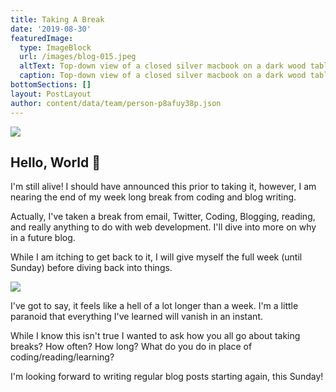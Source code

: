 ```yaml
---
title: Taking A Break
date: '2019-08-30'
featuredImage:
  type: ImageBlock
  url: /images/blog-015.jpeg
  altText: Top-down view of a closed silver macbook on a dark wood table
  caption: Top-down view of a closed silver macbook on a dark wood table
bottomSections: []
layout: PostLayout
author: content/data/team/person-p8afuy38p.json
---
```

![](/images/blog-015.jpeg)

## Hello, World 👋

I'm still alive! I should have announced this prior to taking it, however, I am nearing the end of my week long break from coding and blog writing.

Actually, I've taken a break from email, Twitter, Coding, Blogging, reading, and really anything to do with web development. I'll dive into more on why in a future blog.

While I am itching to get back to it, I will give myself the full week (until Sunday) before diving back into things.

![](/images/blog-015\_01.jpeg)

I've got to say, it feels like a hell of a lot longer than a week. I'm a little paranoid that everything I've learned will vanish in an instant.

While I know this isn't true I wanted to ask how you all go about taking breaks? How often? How long? What do you do in place of coding/reading/learning?

I'm looking forward to writing regular blog posts starting again, this Sunday!
